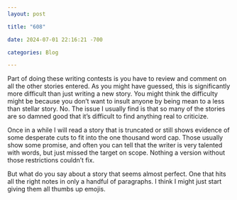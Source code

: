 ```yaml
---
layout: post

title: "608"

date: 2024-07-01 22:16:21 -700

categories: Blog

---
```


Part of doing these writing contests is you have to review and comment on all the other stories entered. As you might have guessed, this is significantly more difficult than just writing a new story.
You might think the difficulty might be because you don’t want to insult anyone by being mean to a less than stellar story. No. The issue I usually find is that so many of the stories are so damned good that it’s difficult to find anything real to criticize. 

Once in a while I will read a story that is truncated or still shows evidence of some desperate cuts to fit into the one thousand word cap. Those usually show some promise, and often you can tell that the writer is very talented with words, but just missed the target on scope. Nothing a version without those restrictions couldn’t fix.

But what do you say about a story that seems almost perfect. One that hits all the right notes in only a handful of paragraphs.
I think I might just start giving them all thumbs up emojis. 
